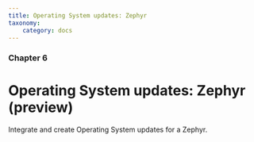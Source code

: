 ```yaml
---
title: Operating System updates: Zephyr
taxonomy:
    category: docs
---
```


### Chapter 6

# Operating System updates: Zephyr (preview)

Integrate and create Operating System updates for a Zephyr.
